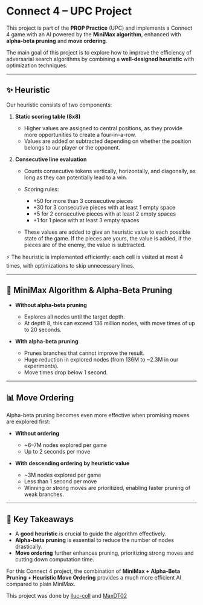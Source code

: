 # Connect 4 – UPC Project

This project is part of the **PROP Practice** (UPC) and implements a Connect 4 game with an AI powered by the **MiniMax algorithm**, enhanced with **alpha-beta pruning** and **move ordering**.

The main goal of this project is to explore how to improve the efficiency of adversarial search algorithms by combining a **well-designed heuristic** with optimization techniques.

---

## ✨ Heuristic

Our heuristic consists of two components:

1. **Static scoring table (8x8)**

   * Higher values are assigned to central positions, as they provide more opportunities to create a four-in-a-row.
   * Values are added or subtracted depending on whether the position belongs to our player or the opponent.

2. **Consecutive line evaluation**

   * Counts consecutive tokens vertically, horizontally, and diagonally, as long as they can potentially lead to a win.
   * Scoring rules:

     * +50 for more than 3 consecutive pieces
     * +30 for 3 consecutive pieces with at least 1 empty space
     * +5 for 2 consecutive pieces with at least 2 empty spaces
     * +1 for 1 piece with at least 3 empty spaces

   * These values are added to give an heuristic value to each possible state of the game. If the pieces are yours, the value is added, if the pieces are of the enemy, the value is subtracted.

⚡ The heuristic is implemented efficiently: each cell is visited at most 4 times, with optimizations to skip unnecessary lines.

---

## 🧠 MiniMax Algorithm & Alpha-Beta Pruning

* **Without alpha-beta pruning**

  * Explores all nodes until the target depth.
  * At depth 8, this can exceed 136 million nodes, with move times of up to 20 seconds.

* **With alpha-beta pruning**

  * Prunes branches that cannot improve the result.
  * Huge reduction in explored nodes (from 136M to ~2.3M in our experiments).
  * Move times drop below 1 second.

---

## 📊 Move Ordering

Alpha-beta pruning becomes even more effective when promising moves are explored first:

* **Without ordering**

  * ~6–7M nodes explored per game
  * Up to 2 seconds per move

* **With descending ordering by heuristic value**

  * ~3M nodes explored per game
  * Less than 1 second per move
  * Winning or strong moves are prioritized, enabling faster pruning of weak branches.

---

## 🔑 Key Takeaways

* A **good heuristic** is crucial to guide the algorithm effectively.
* **Alpha-beta pruning** is essential to reduce the number of nodes drastically.
* **Move ordering** further enhances pruning, prioritizing strong moves and cutting down computation time.

For this Connect 4 project, the combination of **MiniMax + Alpha-Beta Pruning + Heuristic Move Ordering** provides a much more efficient AI compared to plain MiniMax.

This project was done by [lluc-coll](https://github.com/lluc-coll) and [MaxDT02](https://github.com/MaxDT02)
